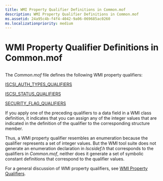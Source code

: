 ```yaml
---
title: WMI Property Qualifier Definitions in Common.mof
description: WMI Property Qualifier Definitions in Common.mof
ms.assetid: 24a95c4b-f4f4-4042-9a06-069685ac0260
ms.localizationpriority: medium
---
```


# WMI Property Qualifier Definitions in Common.mof


## <span id="ddk_wmi_property_qualifier_definitions_in_common_mof_kr"></span><span id="DDK_WMI_PROPERTY_QUALIFIER_DEFINITIONS_IN_COMMON_MOF_KR"></span>


The *Common.mof* file defines the following WMI property qualifiers:

[ISCSI\_AUTH\_TYPES\_QUALIFIERS](iscsi-auth-types-qualifiers.md)

[ISCSI\_STATUS\_QUALIFIERS](iscsi-status-qualifiers.md)

[SECURITY\_FLAG\_QUALIFIERS](security-flag-qualifiers.md)

If you apply one of the preceding qualifiers to a data field in a WMI class definition, it indicates that you can assign any of the integer values that are indicated in the definition of the qualifier to the corresponding structure member.

Thus, a WMI property qualifier resembles an enumeration because the qualifier represents a set of integer values. But the WMI tool suite does not generate an enumeration declaration in *Iscsidef.h* that corresponds to the qualifiers in *Common.mof*, neither does it generate a set of symbolic constant definitions that correspond to the qualifier values.

For a general discussion of WMI property qualifiers, see [WMI Property Qualifiers](https://msdn.microsoft.com/library/windows/hardware/ff566365).

 

 





